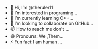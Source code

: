 - 👋 Hi, I’m @theruler11
- 👀 I’m interested in programing...
- 🌱 I’m currently learning C++...
- 💞️ I’m looking to collaborate on GitHub...
- 📫 How to reach me don't ...
- 😄 Pronouns: We ,Them...
- ⚡ Fun fact:I am human ...

<!---
theruler11/theruler11 is a ✨ special ✨ repository because its `README.md` (this file) appears on your GitHub profile.
You can click the Preview link to take a look at your changes.
--->
